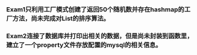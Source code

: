 ### Exam1只利用工厂模式创建了返回50个随机数并存在hashmap的工厂方法，尚未完成对List的排序算法。

### Exam2连接了数据库并打印出相关的数据，但是尚未封装到函数里，建立了一个property文件存放配置的mysql的相关信息。

